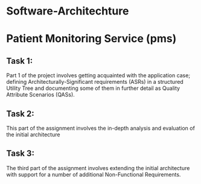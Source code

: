 # Software-Architechture
# Patient Monitoring Service (pms)

## Task 1: 
Part 1 of the project involves getting acquainted with the application case; defining Architecturally-Significant requirements (ASRs) in a structured Utility Tree and documenting some of them in further detail as Quality Attribute Scenarios (QASs).

## Task 2:
This part of the assignment involves the in-depth analysis and evaluation of the initial architecture

## Task 3:
The third part of the assignment involves extending the initial architecture with support for a number of additional Non-Functional Requirements.

